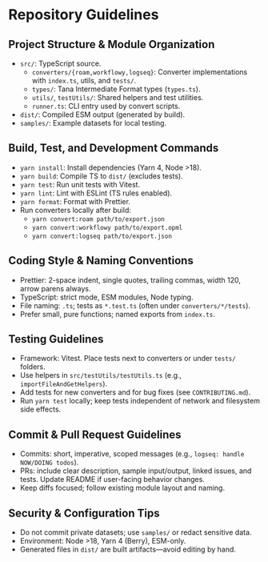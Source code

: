 # Repository Guidelines

## Project Structure & Module Organization
- `src/`: TypeScript source.
  - `converters/{roam,workflowy,logseq}`: Converter implementations with `index.ts`, utils, and `tests/`.
  - `types/`: Tana Intermediate Format types (`types.ts`).
  - `utils/`, `testUtils/`: Shared helpers and test utilities.
  - `runner.ts`: CLI entry used by convert scripts.
- `dist/`: Compiled ESM output (generated by build).
- `samples/`: Example datasets for local testing.

## Build, Test, and Development Commands
- `yarn install`: Install dependencies (Yarn 4, Node >18).
- `yarn build`: Compile TS to `dist/` (excludes tests).
- `yarn test`: Run unit tests with Vitest.
- `yarn lint`: Lint with ESLint (TS rules enabled).
- `yarn format`: Format with Prettier.
- Run converters locally after build:
  - `yarn convert:roam path/to/export.json`
  - `yarn convert:workflowy path/to/export.opml`
  - `yarn convert:logseq path/to/export.json`

## Coding Style & Naming Conventions
- Prettier: 2-space indent, single quotes, trailing commas, width 120, arrow parens always.
- TypeScript: strict mode, ESM modules, Node typing.
- File naming: `.ts`; tests as `*.test.ts` (often under `converters/*/tests`).
- Prefer small, pure functions; named exports from `index.ts`.

## Testing Guidelines
- Framework: Vitest. Place tests next to converters or under `tests/` folders.
- Use helpers in `src/testUtils/testUtils.ts` (e.g., `importFileAndGetHelpers`).
- Add tests for new converters and for bug fixes (see `CONTRIBUTING.md`).
- Run `yarn test` locally; keep tests independent of network and filesystem side effects.

## Commit & Pull Request Guidelines
- Commits: short, imperative, scoped messages (e.g., `logseq: handle NOW/DOING todos`).
- PRs: include clear description, sample input/output, linked issues, and tests. Update README if user-facing behavior changes.
- Keep diffs focused; follow existing module layout and naming.

## Security & Configuration Tips
- Do not commit private datasets; use `samples/` or redact sensitive data.
- Environment: Node >18, Yarn 4 (Berry), ESM-only.
- Generated files in `dist/` are built artifacts—avoid editing by hand.

